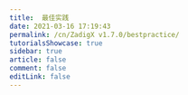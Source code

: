 ```yaml
---
title:  最佳实践
date: 2021-03-16 17:19:43
permalink: /cn/ZadigX v1.7.0/bestpractice/
tutorialsShowcase: true
sidebar: true
article: false 
comment: false
editLink: false
---
```


